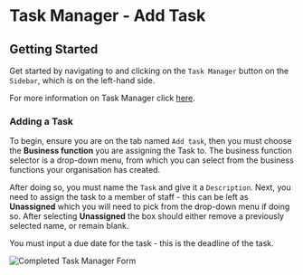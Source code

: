 # Task Manager - Add Task

## Getting Started

Get started by navigating to and clicking on the `Task Manager` button on the `Sidebar`, which is on the left-hand side.

For more information on Task Manager click [here][Task Manager].

### Adding a Task

To begin, ensure you are on the tab named `Add task`, then you must choose the **Business function** you are assigning the Task to. The business function selector is a drop-down menu, from which you can select from the business functions your organisation has created.

After doing so, you must name the `Task` and give it a `Description`. Next, you need to assign the task to a member of staff - this can be left as **Unassigned** which you will need to pick from the drop-down menu if doing so. After selecting **Unassigned** the box should either remove a previously selected name, or remain blank.

You must input a due date for the task - this is the deadline of the task.

![Completed Task Manager Form](https://imssystems.tech/assets/images/docs/img.png "Completed Task Manager Form")

[Task Manager]: /link/to/Actions "Link to Actions.md/###Task Manager"
[Modifying a Task]: /link/to/Actions "Link to Actions.md/####Modifying-a-Task"